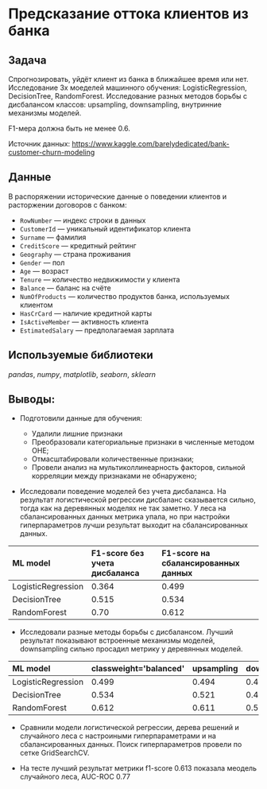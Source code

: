 # Предсказание оттока клиентов из банка

## Задача

Спрогнозировать, уйдёт клиент из банка в ближайшее время или нет. Исследование 3х моеделей машинного обучения: LogisticRegression, DecisionTree, RandomForest. Исследование разных методов борьбы с дисбалансом классов: upsampling, downsampling, внутринние механизмы моделей.

F1-мера должна быть не менее 0.6.

Источник данных: https://www.kaggle.com/barelydedicated/bank-customer-churn-modeling

## Данные

В распоряжении исторические данные о поведении клиентов и расторжении договоров с банком:
- `RowNumber` — индекс строки в данных
- `CustomerId` — уникальный идентификатор клиента
- `Surname` — фамилия
- `CreditScore` — кредитный рейтинг
- `Geography` — страна проживания
- `Gender` — пол
- `Age` — возраст
- `Tenure` — количество недвижимости у клиента
- `Balance` — баланс на счёте
- `NumOfProducts` — количество продуктов банка, используемых клиентом
- `HasCrCard` — наличие кредитной карты
- `IsActiveMember` — активность клиента
- `EstimatedSalary` — предполагаемая зарплата

## Используемые библиотеки
*pandas*, *numpy*, *matplotlib*, *seaborn*, *sklearn* 

## Выводы:
- Подготовили данные для обучения: 
   - Удалили лишние признаки
   - Преобразовали категориальные признаки в численные методом OHE;
   - Отмасштабировали количественные признаки;
   - Провели анализ на мультиколлинеарность факторов, сильной корреляции между признаками не обнаружено;

- Исследовали поведение моделей без учета дисбаланса. На результат логистической регрессии дисбаланс сказывается сильно, тогда как на деревянных моделях не так заметно. У леса на сбалансированных данных метрика упала, но при настройки гиперпараметров лучши результат выходит на сбалансированных данных.

| ML model           | F1-score без учета дисбаланса | F1-score на сбалансированных данных |
|:-------------------|:------------------------------|:------------------------------------|
| LogisticRegression | 0.364                         | 0.499                               |
| DecisionTree       | 0.515                         | 0.534                               |
| RandomForest       | 0.70                          | 0.612                               |

- Исследовали разные методы борьбы с дисбалансом. Лучший результат показывают встроенные механизмы моделей, downsampling сильно просадил метрику у деревянных моделей. 

| ML model           | classweight='balanced' | upsampling   | downsampling |
|:-------------------|:-----------------------|:-------------|:-------------|
| LogisticRegression | 0.499                  | 0.494        | 0.495        |
| DecisionTree       | 0.534                  | 0.521        | 0.483        |
| RandomForest       | 0.612                  | 0.611        | 0.586        |

- Сравнили модели логистической регрессии, дерева решений и случайного леса с настроиными гиперпараметрами и на сбалансированных данных. Поиск гиперпараметров провели по сетке GridSearchCV. 

- На тесте лучший результат метрики f1-score 0.613 показала меодель случайного леса, AUC-ROC 0.77
